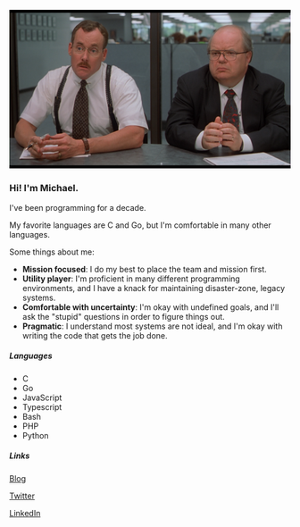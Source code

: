![title](./bobs.png)

### Hi! I'm Michael.

I've been programming for a decade.

My favorite languages are C and Go, but I'm comfortable in many other languages.

Some things about me:

* **Mission focused**: I do my best to place the team and mission first.
* **Utility player**: I'm proficient in many different programming environments, and I have a knack for maintaining disaster-zone, legacy systems.
* **Comfortable with uncertainty**: I'm okay with undefined goals, and I'll ask the "stupid" questions in order to figure things out.
* **Pragmatic**: I understand most systems are not ideal, and I'm okay with writing the code that gets the job done.

##### Languages
* C
* Go
* JavaScript
* Typescript
* Bash
* PHP
* Python

##### Links
[Blog](https://michaelspangler.io)

[Twitter](https://twitter.com/failbottt)

[LinkedIn](https://www.linkedin.com/in/michael-spangler-12413b1aa/)
